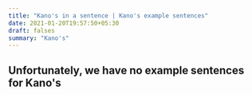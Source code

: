 ```yaml
---
title: "Kano's in a sentence | Kano's example sentences"
date: 2021-01-20T19:57:50+05:30
draft: falses
summary: "Kano's"
---
```

## Unfortunately, we have no example sentences for Kano's                 

